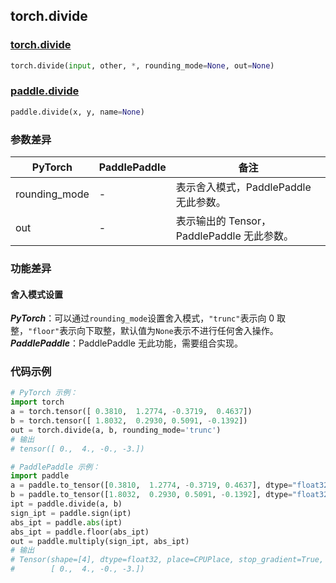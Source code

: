 ## torch.divide
### [torch.divide](https://pytorch.org/docs/stable/generated/torch.divide.html?highlight=divide#torch.divide)
```python
torch.divide(input, other, *, rounding_mode=None, out=None)
```

### [paddle.divide](https://www.paddlepaddle.org.cn/documentation/docs/zh/api/paddle/tensor/math/divide_cn.html#divide)
```python
paddle.divide(x, y, name=None)
```

### 参数差异
| PyTorch       | PaddlePaddle | 备注                                                   |
| ------------- | ------------ | ------------------------------------------------------ |
| rounding_mode | -        | 表示舍入模式，PaddlePaddle 无此参数。  |
| out          | -        | 表示输出的 Tensor，PaddlePaddle 无此参数。  |

### 功能差异

#### 舍入模式设置
***PyTorch***：可以通过`rounding_mode`设置舍入模式，`"trunc"`表示向 0 取整，`"floor"`表示向下取整，默认值为`None`表示不进行任何舍入操作。
***PaddlePaddle***：PaddlePaddle 无此功能，需要组合实现。


### 代码示例
``` python
# PyTorch 示例：
import torch
a = torch.tensor([ 0.3810,  1.2774, -0.3719,  0.4637])
b = torch.tensor([ 1.8032,  0.2930, 0.5091, -0.1392])
out = torch.divide(a, b, rounding_mode='trunc')
# 输出
# tensor([ 0.,  4., -0., -3.])
```

``` python
# PaddlePaddle 示例：
import paddle
a = paddle.to_tensor([0.3810,  1.2774, -0.3719, 0.4637], dtype="float32")
b = paddle.to_tensor([1.8032,  0.2930, 0.5091, -0.1392], dtype="float32")
ipt = paddle.divide(a, b)
sign_ipt = paddle.sign(ipt)
abs_ipt = paddle.abs(ipt)
abs_ipt = paddle.floor(abs_ipt)
out = paddle.multiply(sign_ipt, abs_ipt)
# 输出
# Tensor(shape=[4], dtype=float32, place=CPUPlace, stop_gradient=True,
#        [ 0.,  4., -0., -3.])
```

